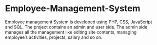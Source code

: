 # Employee-Management-System
Employee management System is developed using PHP, CSS, JavaScript and SQL. The project contains an admin and user side. The admin side manages all the management like editing site contents, managing employee’s activities, projects, salary and so on. 
